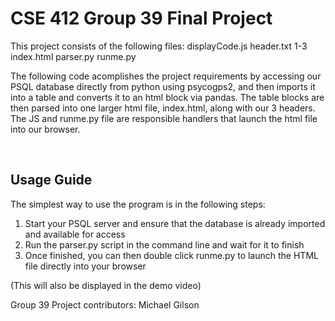 # CSE 412 Group 39 Final Project

This project consists of the following files:
displayCode.js
header.txt 1-3
index.html
parser.py
runme.py

The following code acomplishes the project requirements by accessing our PSQL database directly from python using psycogps2, and then imports it into a table and converts it to an html block via pandas. The table blocks are then parsed into one larger html file, index.html, along with our 3 headers. The JS and runme.py file are responsible handlers that launch the html file into our browser.

<br>

## Usage Guide

The simplest way to use the program is in the following steps:

1. Start your PSQL server and ensure that the database is already imported and available for access
2. Run the parser.py script in the command line and wait for it to finish
3. Once finished, you can then double click runme.py to launch the HTML file directly into your browser

(This will also be displayed in the demo video)

Group 39 Project contributors:
Michael Gilson